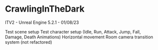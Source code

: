 # CrawlingInTheDark
ITV2 - Unreal Engine 5.2.1 - 01/08/23

Test scene setup
Test character setup (Idle, Run, Attack, Jump, Fall, Damage, Death Animations)
Horizontal movement
Room camera transition system (not refactored)
